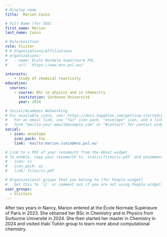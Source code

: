 ```yaml
---
# Display name
title:  Marion Cunin

# Full Name (for SEO)
first_name: Marion
last_name: Cunin

# Role/position
role: Visitor
# # Organizations/Affiliations
# organizations:
#   - name: École Normale Supérieure PSL
#     url: 'https://www.ens.psl.eu/'

interests:
    - Study of chemical reactivity
education:
  courses:
    - course: BSc in physics and in chemistry
      institution: Sorbonne Université
      year: 2024

# Social/Academic Networking
# For available icons, see: https://docs.hugoblox.com/getting-started/page-builder/#icons
#   For an email link, use "fas" icon pack, "envelope" icon, and a link in the
#   form "mailto:your-email@example.com" or "#contact" for contact widget.
social:
  - icon: envelope
    icon_pack: fas
    link: 'mailto:marion.cunin@ens.psl.eu'

# Link to a PDF of your resume/CV from the About widget.
# To enable, copy your resume/CV to `static/files/cv.pdf` and uncomment the lines below.
# - icon: cv
#   icon_pack: ai
#   link: files/cv.pdf

# Organizational groups that you belong to (for People widget)
#   Set this to `[]` or comment out if you are not using People widget.
user_groups:
  - Visitors
---
```


After two years in Nancy, Marion entered at the École Normale Supérieure of Paris in 2023. She obtained her BSc in Chemistry and in Physics from Sorbonne Université in 2024. She then started her master in Chemistry in 2024 and visited Iñaki Tuñón group to learn more about computational chemistry.

